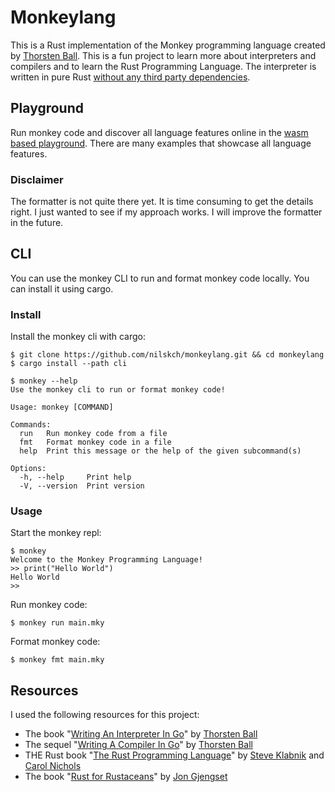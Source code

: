 # Monkeylang

This is a Rust implementation of the Monkey programming language created by [Thorsten Ball](https://github.com/mrnugget).
This is a fun project to learn more about interpreters and compilers and to learn the Rust Programming Language.
The interpreter is written in pure Rust [without any third party dependencies](https://github.com/nilskch/monkeylang/blob/main/compiler/Cargo.toml).

## Playground
Run monkey code and discover all language features online in the [wasm based playground](https://nilskch.github.io/monkeylang).
There are many examples that showcase all language features.

### Disclaimer
The formatter is not quite there yet. It is time consuming to get the details right.
I just wanted to see if my approach works. I will improve the formatter in the future.

## CLI
You can use the monkey CLI to run and format monkey code locally. You can install it using cargo.

### Install
Install the monkey cli with cargo:
```
$ git clone https://github.com/nilskch/monkeylang.git && cd monkeylang
$ cargo install --path cli
```
```
$ monkey --help
Use the monkey cli to run or format monkey code!

Usage: monkey [COMMAND]

Commands:
  run   Run monkey code from a file
  fmt   Format monkey code in a file
  help  Print this message or the help of the given subcommand(s)

Options:
  -h, --help     Print help
  -V, --version  Print version
```

### Usage
Start the monkey repl:
```
$ monkey
Welcome to the Monkey Programming Language!
>> print("Hello World")
Hello World
>>
```

Run monkey code:
```
$ monkey run main.mky
```

Format monkey code:
```
$ monkey fmt main.mky
```

## Resources
I used the following resources for this project:
- The book "[Writing An Interpreter In Go](https://interpreterbook.com/)" by [Thorsten Ball](https://github.com/mrnugget)
- The sequel "[Writing A Compiler In Go](https://compilerbook.com/)" by [Thorsten Ball](https://github.com/mrnugget)
- THE Rust book "[The Rust Programming Language](https://doc.rust-lang.org/book/)" by [Steve Klabnik](https://github.com/steveklabnik) and [Carol Nichols](https://github.com/carols10cents)
- The book "[Rust for Rustaceans](https://rust-for-rustaceans.com/)" by [Jon Gjengset](https://github.com/jonhoo)
